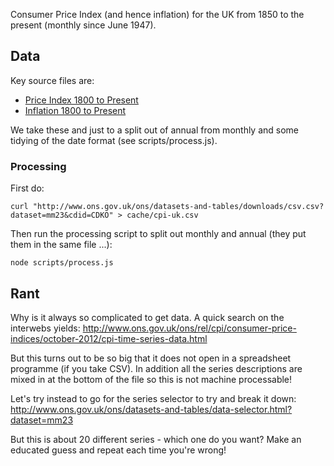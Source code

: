 Consumer Price Index (and hence inflation) for the UK from 1850 to the present (monthly since June 1947).

## Data

Key source files are:

* [Price Index 1800 to Present](http://www.ons.gov.uk/ons/datasets-and-tables/downloads/csv.csv?dataset=mm23&cdid=CDKO)
* [Inflation 1800 to Present](http://www.ons.gov.uk/ons/datasets-and-tables/downloads/csv.csv?dataset=mm23&cdid=CDSI)

We take these and just to a split out of annual from monthly and some tidying of the date format (see scripts/process.js).

### Processing

First do:

    curl "http://www.ons.gov.uk/ons/datasets-and-tables/downloads/csv.csv?dataset=mm23&cdid=CDKO" > cache/cpi-uk.csv

Then run the processing script to split out monthly and annual (they put them in the same file ...):

    node scripts/process.js

## Rant

Why is it always so complicated to get data. A quick search on the interwebs yields: <http://www.ons.gov.uk/ons/rel/cpi/consumer-price-indices/october-2012/cpi-time-series-data.html>

But this turns out to be so big that it does not open in a spreadsheet programme (if you take CSV). In addition all the series descriptions are mixed in at the bottom of the file so this is not machine processable!

Let's try instead to go for the series selector to try and break it down: <http://www.ons.gov.uk/ons/datasets-and-tables/data-selector.html?dataset=mm23>

But this is about 20 different series - which one do you want? Make an educated guess and repeat each time you're wrong!

